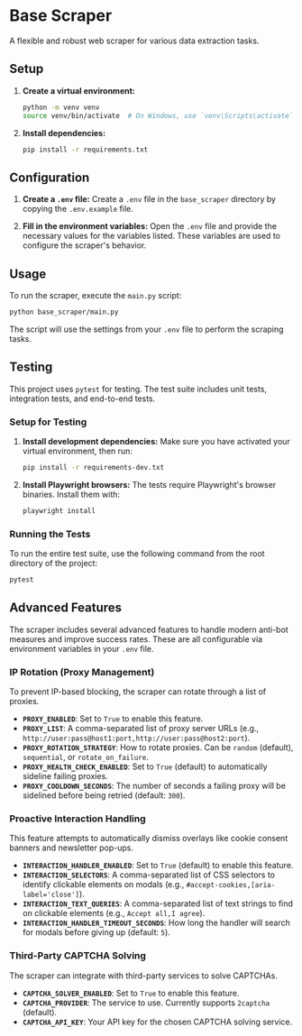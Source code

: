 # Base Scraper

A flexible and robust web scraper for various data extraction tasks.

## Setup

1.  **Create a virtual environment:**
    ```bash
    python -m venv venv
    source venv/bin/activate  # On Windows, use `venv\Scripts\activate`
    ```

2.  **Install dependencies:**
    ```bash
    pip install -r requirements.txt
    ```

## Configuration

1.  **Create a `.env` file:**
    Create a `.env` file in the `base_scraper` directory by copying the `.env.example` file.

2.  **Fill in the environment variables:**
    Open the `.env` file and provide the necessary values for the variables listed. These variables are used to configure the scraper's behavior.

## Usage

To run the scraper, execute the `main.py` script:

```bash
python base_scraper/main.py
```

The script will use the settings from your `.env` file to perform the scraping tasks.
## Testing

This project uses `pytest` for testing. The test suite includes unit tests, integration tests, and end-to-end tests.

### Setup for Testing

1.  **Install development dependencies:**
    Make sure you have activated your virtual environment, then run:
    ```bash
    pip install -r requirements-dev.txt
    ```

2.  **Install Playwright browsers:**
    The tests require Playwright's browser binaries. Install them with:
    ```bash
    playwright install
    ```

### Running the Tests

To run the entire test suite, use the following command from the root directory of the project:

```bash
pytest
```
## Advanced Features

The scraper includes several advanced features to handle modern anti-bot measures and improve success rates. These are all configurable via environment variables in your `.env` file.

### IP Rotation (Proxy Management)

To prevent IP-based blocking, the scraper can rotate through a list of proxies.

*   **`PROXY_ENABLED`**: Set to `True` to enable this feature.
*   **`PROXY_LIST`**: A comma-separated list of proxy server URLs (e.g., `http://user:pass@host1:port,http://user:pass@host2:port`).
*   **`PROXY_ROTATION_STRATEGY`**: How to rotate proxies. Can be `random` (default), `sequential`, or `rotate_on_failure`.
*   **`PROXY_HEALTH_CHECK_ENABLED`**: Set to `True` (default) to automatically sideline failing proxies.
*   **`PROXY_COOLDOWN_SECONDS`**: The number of seconds a failing proxy will be sidelined before being retried (default: `300`).

### Proactive Interaction Handling

This feature attempts to automatically dismiss overlays like cookie consent banners and newsletter pop-ups.

*   **`INTERACTION_HANDLER_ENABLED`**: Set to `True` (default) to enable this feature.
*   **`INTERACTION_SELECTORS`**: A comma-separated list of CSS selectors to identify clickable elements on modals (e.g., `#accept-cookies,[aria-label='close']`).
*   **`INTERACTION_TEXT_QUERIES`**: A comma-separated list of text strings to find on clickable elements (e.g., `Accept all,I agree`).
*   **`INTERACTION_HANDLER_TIMEOUT_SECONDS`**: How long the handler will search for modals before giving up (default: `5`).

### Third-Party CAPTCHA Solving

The scraper can integrate with third-party services to solve CAPTCHAs.

*   **`CAPTCHA_SOLVER_ENABLED`**: Set to `True` to enable this feature.
*   **`CAPTCHA_PROVIDER`**: The service to use. Currently supports `2captcha` (default).
*   **`CAPTCHA_API_KEY`**: Your API key for the chosen CAPTCHA solving service.